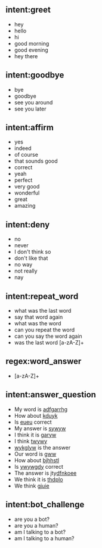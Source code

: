 ## intent:greet
- hey
- hello
- hi
- good morning
- good evening
- hey there

## intent:goodbye
- bye
- goodbye
- see you around
- see you later

## intent:affirm
- yes
- indeed
- of course
- that sounds good
- correct
- yeah
- perfect
- very good
- wonderful
- great
- amazing

## intent:deny
- no
- never
- I don't think so
- don't like that
- no way
- not really
- nay

## intent:repeat_word
- what was the last word
- say that word again
- what was the word
- can you repeat the word
- can you say the word again
- was the last word [a-zA-Z]+

## regex:word_answer
- [a-zA-Z]+

## intent:answer_question
- My word is [adfgarrhg](word_answer)
- How about [kduyk](word_answer)
- Is [eueu](word_answer) correct
- My answer is [sywyw](word_answer)
- I think it is [garyw](word_answer)
- I think [twywy](word_answer)
- [wykglyw](word_answer) is the answer
- Our word is [gww](word_answer)
- How about [bjhhstl](word_answer)
- Is [ywywgdy](word_answer) correct
- The answer is jty[dfnkoee](word_answer)
- We think it is [thdplo](word_answer)
- We think [gjuie](word_answer)

## intent:bot_challenge
- are you a bot?
- are you a human?
- am I talking to a bot?
- am I talking to a human?
